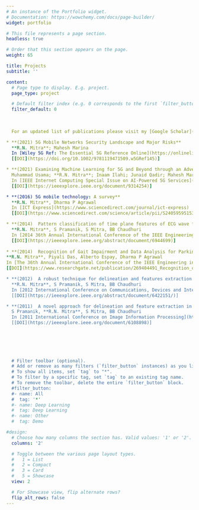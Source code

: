 ```yaml
---
# An instance of the Portfolio widget.
# Documentation: https://wowchemy.com/docs/page-builder/
widget: portfolio

# This file represents a page section.
headless: true

# Order that this section appears on the page.
weight: 65

title: Projects
subtitle: ''

content:
  # Page type to display. E.g. project.
  page_type: project

  # Default filter index (e.g. 0 corresponds to the first `filter_button` instance below).
  filter_default: 0
  
  
  
  For an updated list of publications please visit my [Google Scholar](https://scholar.google.com/citations?hl=en&user=WlwuTKEAAAAJ) profile

* **(2021) 5G Mobile Networks Security Landscape and Major Risks**  
  **R.N. Mitra**; Mahesh Marina
  In [Wiley 5G Ref: The Essential 5G Reference Online](https://onlinelibrary.wiley.com/doi/book/10.1002/9781119471509)
  [[DOI](https://doi.org/10.1002/9781119471509.w5GRef145)]

* **(2021) Examining Machine Learning for 5G and Beyond through an Adversarial Lens**  
  Muhammad Usama; **R.N. Mitra**; Inaam Ilahi; Junaid Qadir; Mahesh Marina
  In [IEEE Internet Computing Special Issue on AI-Powered 5G Services](https://ieeexplore.ieee.org/xpl/RecentIssue.jsp?punumber=4236)
  [[DOI](https://ieeexplore.ieee.org/document/9314254)]

* **(2016) 5G mobile technology: A survey**  
  **R.N. Mitra**, Dharma P Agrawal 
  In [ICT Express](https://www.sciencedirect.com/journal/ict-express)
  [[DOI](https://www.sciencedirect.com/science/article/pii/S2405959515300503)]

* **(2014)  Pattern classification of time plane features of ECG wave from cell-phone photography for machine aided cardiac disease diagnosis**  
  **R.N. Mitra**, S Pramanik, S Mitra, BB Chaudhuri  
  In [2014 36th Annual International Conference of the IEEE Engineering in Medicine and Biology Society](https://www.scimagojr.com/journalsearch.php?q=21100390410&tip=sid&clean=0)
  [[DOI](https://ieeexplore.ieee.org/abstract/document/6944699)]
  
* **(2014)  Recognition of Gait Impairment and Data Analysis for Parkinson's Patients Using Low-Cost Sensor Based Embedded System**  
**R.N. Mitra**, Piyali Das, Alberto Espay, Dharma P Agrawal 
In [The 36th Annual International Conference of the IEEE Engineering in Medicine and Biology Society (EMBC'14)](https://www.scimagojr.com/journalsearch.php?q=21100390410&tip=sid&clean=0)
[[DOI](https://www.researchgate.net/publication/269404491_Recognition_of_Gait_Impairment_and_Data_Analysis_for_Parkinson's_Patients_Using_Low-cost_Sensor_Based_Embedded_System)]

* **(2012)  A robust technique for delineation and features extraction of ECG signal from mobile-phone photography**  
  **R.N. Mitra**, S Pramanik, S Mitra, BB Chaudhuri 
  In [2012 International Conference on Communications, Devices and Intelligent Systems (CODIS)](https://ieeexplore.ieee.org/xpl/conhome/6414853/proceeding)
  [[DOI](https://ieeexplore.ieee.org/abstract/document/6422151/)]

* **(2011)  A novel approach for delineation and feature extraction in QRS complex of ECG signal**  
  S Pramanik, **R.N. Mitra**, S Mitra, BB Chaudhuri 
  In [2011 International Conference on Image Information Processing](http://www.juit.ac.in/iciip/index.php)
  [[DOI](https://ieeexplore.ieee.org/document/6108898)]

  
  
  
  

  # Filter toolbar (optional).
  # Add or remove as many filters (`filter_button` instances) as you like.
  # To show all items, set `tag` to "*".
  # To filter by a specific tag, set `tag` to an existing tag name.
  # To remove the toolbar, delete the entire `filter_button` block.
  #filter_button:
  #- name: All
  #  tag: '*'
  #- name: Deep Learning
  #  tag: Deep Learning
  #- name: Other
  #  tag: Demo

#design:
  # Choose how many columns the section has. Valid values: '1' or '2'.
  columns: '2'

  # Toggle between the various page layout types.
  #   1 = List
  #   2 = Compact
  #   3 = Card
  #   5 = Showcase
  view: 2

  # For Showcase view, flip alternate rows?
  flip_alt_rows: false
---
```


